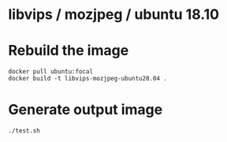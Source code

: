 # libvips / mozjpeg / ubuntu 18.10

# Rebuild the image

```
docker pull ubuntu:focal
docker build -t libvips-mozjpeg-ubuntu20.04 .
```

# Generate output image

```
./test.sh
```

